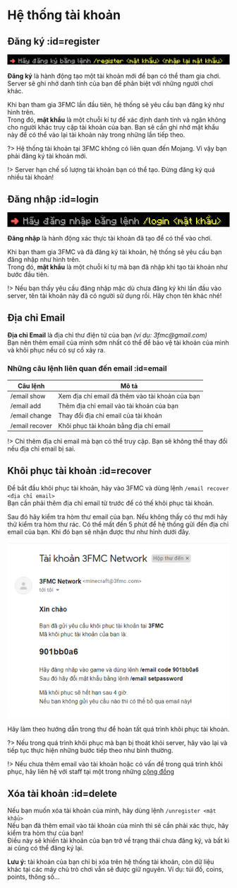 # Hệ thống tài khoản

## Đăng ký :id=register

![Yêu cầu đăng ký](_media/dangky.png)

**Đăng ký** là hành động tạo một tài khoản mới để bạn có thể tham gia chơi. Server sẽ ghi nhớ danh tính của bạn để phân biệt với những người chơi khác.

Khi bạn tham gia 3FMC lần đầu tiên, hệ thống sẽ yêu cầu bạn đăng ký như hình trên.  
Trong đó, **mật khẩu** là một chuỗi kí tự để xác định danh tính và ngăn không cho người khác truy cập tài khoản của bạn. Bạn sẽ cần ghi nhớ mật khẩu này để có thể vào lại tài khoản này trong những lần tiếp theo.

?> Hệ thống tài khoản tại 3FMC không có liên quan đến Mojang. Vì vậy bạn phải đăng ký tài khoản mới.

!> Server hạn chế số lượng tài khoản bạn có thể tạo. Đừng đăng ký quá nhiều tài khoản!

## Đăng nhập :id=login

![Yêu cầu đăng nhập](_media/dangnhap.png)

**Đăng nhập** là hành động xác thực tài khoản đã tạo để có thể vào chơi.

Khi bạn tham gia 3FMC và đã đăng ký tài khoản, hệ thống sẽ yêu cầu bạn đăng nhập như hình trên.  
Trong đó, **mật khẩu** là một chuỗi kí tự mà bạn đã nhập khi tạo tài khoản như bước đầu tiên.

!> Nếu bạn thấy yêu cầu đăng nhập mặc dù chưa đăng ký khi lần đầu vào server, tên tài khoản này đã có người sử dụng rồi. Hãy chọn tên khác nhé!

## Địa chỉ Email

**Địa chỉ Email** là địa chỉ thư điện tử của bạn *(ví dụ: 3fmc\@gmail.com)*  
Bạn nên thêm email của mình sớm nhất có thể để bảo vệ tài khoản của mình và khôi phục nếu có sự cố xảy ra.

### Những câu lệnh liên quan đến email :id=email

Câu lệnh | Mô tả
--- | ---
/email show | Xem địa chỉ email đã thêm vào tài khoản của bạn
/email add | Thêm địa chỉ email vào tài khoản của bạn
/email change | Thay đổi địa chỉ email của tài khoản
/email recover | Khôi phục tài khoản bằng địa chỉ email

!> Chỉ thêm địa chỉ email mà bạn có thể truy cập. Bạn sẽ không thể thay đổi nếu địa chỉ email bị sai.

## Khôi phục tài khoản :id=recover

Để bắt đầu khôi phục tài khoản, hãy vào 3FMC và dùng lệnh `/email recover <địa chỉ email>`  
Bạn cần phải thêm địa chỉ email từ trước để có thế khôi phục tài khoản.

Sau đó hãy kiểm tra hòm thư email của bạn. Nếu không thấy có thư mới hãy thử kiểm tra hòm thư rác. Có thể mất đến 5 phút để hệ thống gửi đến địa chỉ email của bạn. Khi đó bạn sẽ nhận được thư như hình dưới đây.

<center> 

![Email khôi phục](_media/recover.png ':size=70%')

</center>

Hãy làm theo hướng dẫn trong thư để hoàn tất quá trình khôi phục tài khoản.

?> Nếu trong quá trình khôi phục mà bạn bị thoát khỏi server, hãy vào lại và tiếp tục thực hiện những bước tiếp theo như bình thường.

!> Nếu chưa thêm email vào tài khoản hoặc có vấn đề trong quá trình khôi phục, hãy liên hệ với staff tại một trong những [cộng đồng](../README.md?id=cộng-đồng)

## Xóa tài khoản :id=delete

Nếu bạn muốn xóa tài khoản của mình, hãy dùng lệnh `/unregister <mật khẩu>`  
Nếu bạn đã thêm email vào tải khoản của mình thì sẽ cần phải xác thực, hãy kiểm tra hòm thư của bạn!  
Điều này sẽ khiến tài khoản của bạn trở về trạng thái chưa đăng ký, và bất kì ai cũng có thể đăng ký lại.

**Lưu ý:** tài khoản của bạn chỉ bị xóa trên hệ thống tài khoản, còn dữ liệu khác tại các máy chủ trò chơi vẫn sẽ được giữ nguyên. Ví dụ: túi đồ, coins, points, thông số...